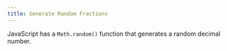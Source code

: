 ```yaml
---
title: Generate Random Fractions
---
```

JavaScript has a `Math.random()` function that generates a random decimal number.